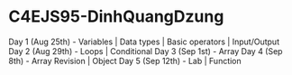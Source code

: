 # C4EJS95-DinhQuangDzung

Day 1 (Aug 25th) - Variables | Data types | Basic operators | Input/Output
Day 2 (Aug 29th) - Loops | Conditional
Day 3 (Sep 1st) - Array
Day 4 (Sep 8th) - Array Revision | Object 
Day 5 (Sep 12th) - Lab | Function 
